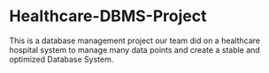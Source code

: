 # Healthcare-DBMS-Project
This is a database management project our team did on a healthcare hospital system to manage many data points and create a stable and optimized Database System.
